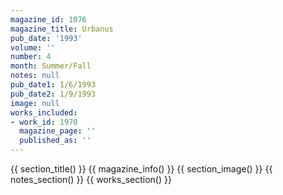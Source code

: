 ```yaml
---
magazine_id: 1076
magazine_title: Urbanus
pub_date: '1993'
volume: ''
number: 4
month: Summer/Fall
notes: null
pub_date1: 1/6/1993
pub_date2: 1/9/1993
image: null
works_included:
- work_id: 1970
  magazine_page: ''
  published_as: ''
---
```


{{ section_title() }}
{{ magazine_info() }}
{{ section_image() }}
{{ notes_section() }}
{{ works_section() }}

